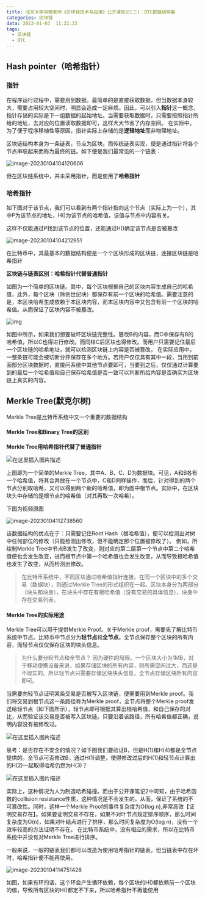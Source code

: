 ```yaml
---
title: 北京大学肖臻老师《区块链技术与应用》公开课笔记(三)：BTC数据结构篇
categories: 区块链
data: 2023-01-03  11:22:33
tags: 
  - 区块链
  - BTC
---
```


## Hash pointer（哈希指针）

### 指针

在程序运行过程中，需要用到数据。最简单的是直接获取数据，但当数据本身较大，需要占用较大空间时，明显会造成一定麻烦。因此，可以引入**指针**这一概念，指针存储的实际是下一组数据的起始地址。当需要获取数据时，只需要按照指针所给的地址，去对应的位置读取数据即可，这样大大节省了内存空间。
在实际中，为了便于程序移植性等原因，指针实际上存储的是**逻辑地址**而非物理地址。

区块链结构本身为一条链表，节点为区块。而传统链表实现，便是通过指针将各个节点串联起来而称为最终的链。如下便是我们最常见的一个链表：

![image-20230104104120606](https://hanser373.oss-cn-beijing.aliyuncs.com/img/202301041041706.png)

但在区块链系统中，并未采用指针，而是使用了**哈希指针**

### 哈希指针

如下图对于该节点，我们可以看到有两个指针指向这个节点（实际上为一个），其中P为该节点的地址，H()为该节点的哈希值，该值与节点中内容有关。

这样不仅能通过P找到该节点的位置，还能通过H()确定该节点是否被篡改

![image-20230104104212951](https://hanser373.oss-cn-beijing.aliyuncs.com/img/202301041042996.png)

在比特币中，其最基本的数据结构便是一个个区块形成的区块链，连接区块链是哈希指针

**区块链与链表区别：哈希指针代替普通指针**

如图为一个简单的区块链。其中，每个区块根据自己的区块内容生成自己的哈希值，此外，每个区块（除创世纪块）都保存有前一个区块的哈希值。需要注意的是，本区块哈希生成依赖于本区块内容，而本区块内容中又包含有前一个区块的哈希值。从而保证了区块内容不被篡改。

![img](https://hanser373.oss-cn-beijing.aliyuncs.com/img/202301041125986.png)

如图中所示，如果我们想要破坏区块链完整性。篡改B的内容，而C中保存有B的哈希值，所以C也得进行修改。而同样C后区块也得修改。而用户只需要记住最后一个区块链的哈希地址，就可以检测区块链上内容是否被篡改。
在实际应用中，一整条链可能会被切断分开保存在多个地方。若用户仅仅具有其中一段，当用到前面部分区块数据时，直接问系统中其他节点要即可，当要到之后，仅仅通过计算要到的最后一个哈希值和自己保存哈希值是否一致可以判断所给内容是否确实为区块链上真实的内容。

## Merkle Tree(默克尔树)

Merkle Tree是比特币系统中又一个重要的数据结构

#### Merkle Tree和Binary Tree的区别

**Merkle Tree用哈希指针代替了普通指针**

![在这里插入图片描述](https://hanser373.oss-cn-beijing.aliyuncs.com/img/202301041127732.png)

上图即为一个简单的Merkle Tree，其中A、B、C、D为数据块。可见，A和B各有一个哈希值，将其合并放在一个节点中，C和D同样操作，而后，针对得到的两个节点分别取哈希，又可以得到两个新的哈希值，即为图中根节点。实际中，在区块块头中存储的是根节点的哈希值（对其再取一次哈希）。

下图为视频原图

![image-20230104112738560](https://hanser373.oss-cn-beijing.aliyuncs.com/img/202301041127681.png)

该数据结构的优点在于：只需要记住Root Hash（根哈希值），便可以检测出对树中任何部位的修改（只能检测出修改，但不能确定那个位置被修改了）。
例如，所绘制Merkle Tree中节点B发生了改变，则对应的第二层第一个节点中第二个哈希值便也会发生改变，进而根节点中第一个哈希值也会发生改变，从而导致根哈希值也发生了改变，从而检测出修改。

> 在比特币系统中，不同区块通过哈希值指针连接，在同一个区块中的多个交易（数据块），则通过Merkle Tree的形式组织在一起。区块本身分为两部分（块头和块身），在块头中存在有根哈希值（没有交易的具体信息），块身中存在交易列表。

#### Merkle Tree的实际用途

Merkle Tree可以用于提供Merkle Proof。关于Merkle proof，需要先了解比特币系统中节点。比特币中节点分为**轻节点**和**全节点**。全节点保存整个区块的所有内容，而轻节点仅仅保存区块的块头信息。

> 为什么要分轻节点和全节点？
> 因为硬件的局限。一个区块大小为1MB，对于移动便携设备来说，如果存储区块的所有内容，则所需空间过大，而这是不现实的。所以轻节点只需要存储区块块头信息，全节点存储区块所有内容即可。

当需要向轻节点证明某条交易是否被写入区块链，便需要用到Merkle proof。我们将交易到根节点这一条路径称为Merkle proof，全节点将整个Merkle proof发送给轻节点（如下图所示），轻节点即可根据其算出根哈希值，和自己保存的对比，从而验证该交易是否被写入区块链。只要沿着该路径，所有哈希值都正确，说明内容没有被修改过。

![在这里插入图片描述](https://hanser373.oss-cn-beijing.aliyuncs.com/img/202301041137774.png)

思考：是否存在不安全的情况？如下图我们要验证B，但是H(1)和H(4)都是全节点提供的。全节点可否修改B，通过H(1)调整，使得修改过后的H(1)和轻节点计算出的H(2)一起取得哈希仍然为H(3)？

![在这里插入图片描述](https://hanser373.oss-cn-beijing.aliyuncs.com/img/202301041145915.png)

实际上，这种情况为人为制造哈希碰撞。而由于公开课笔记2中可知，由于哈希函数的collision resistance性质，这种情况是不会发生的。从而，保证了系统的不可篡改性。同时，这样一个Merkle Proof的事件复杂度为O(log n),非常高效【证明交易存在】。如果要证明交易不存在，如果不对叶节点规定排序顺序，那么时间复杂度为O(n)，如果对叶结点进行了排序，那么时间复杂度为O(log n)，没有一个效率较高的方法证明不存在。
在比特币系统中，没有相应的需求，所以在比特币系统中并没有对Merkle Tree进行排序。

一般来说，一般的链表我们都可以改造为使用哈希指针的链表，但当链表中存在环时，哈希指针便不能再使用。

![image-20230104114751428](https://hanser373.oss-cn-beijing.aliyuncs.com/img/202301041147473.png)

如图，如果有环的话，这个环会产生循环依赖，每个区块的H()都依赖前一个区块的值，导致所有区块的H()都定不下来，所以哈希指针不再能使用
